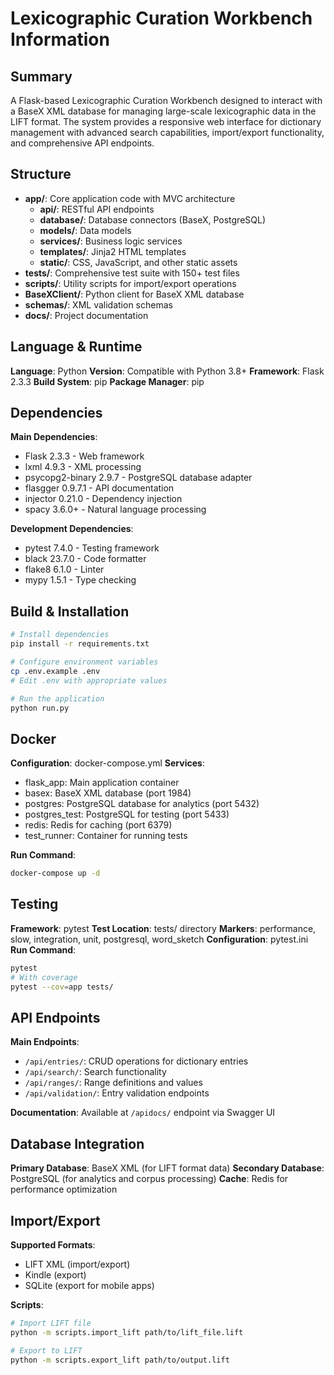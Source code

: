 # Lexicographic Curation Workbench Information

## Summary
A Flask-based Lexicographic Curation Workbench designed to interact with a BaseX XML database for managing large-scale lexicographic data in the LIFT format. The system provides a responsive web interface for dictionary management with advanced search capabilities, import/export functionality, and comprehensive API endpoints.

## Structure
- **app/**: Core application code with MVC architecture
  - **api/**: RESTful API endpoints
  - **database/**: Database connectors (BaseX, PostgreSQL)
  - **models/**: Data models
  - **services/**: Business logic services
  - **templates/**: Jinja2 HTML templates
  - **static/**: CSS, JavaScript, and other static assets
- **tests/**: Comprehensive test suite with 150+ test files
- **scripts/**: Utility scripts for import/export operations
- **BaseXClient/**: Python client for BaseX XML database
- **schemas/**: XML validation schemas
- **docs/**: Project documentation

## Language & Runtime
**Language**: Python
**Version**: Compatible with Python 3.8+
**Framework**: Flask 2.3.3
**Build System**: pip
**Package Manager**: pip

## Dependencies
**Main Dependencies**:
- Flask 2.3.3 - Web framework
- lxml 4.9.3 - XML processing
- psycopg2-binary 2.9.7 - PostgreSQL database adapter
- flasgger 0.9.7.1 - API documentation
- injector 0.21.0 - Dependency injection
- spacy 3.6.0+ - Natural language processing

**Development Dependencies**:
- pytest 7.4.0 - Testing framework
- black 23.7.0 - Code formatter
- flake8 6.1.0 - Linter
- mypy 1.5.1 - Type checking

## Build & Installation
```bash
# Install dependencies
pip install -r requirements.txt

# Configure environment variables
cp .env.example .env
# Edit .env with appropriate values

# Run the application
python run.py
```

## Docker
**Configuration**: docker-compose.yml
**Services**:
- flask_app: Main application container
- basex: BaseX XML database (port 1984)
- postgres: PostgreSQL database for analytics (port 5432)
- postgres_test: PostgreSQL for testing (port 5433)
- redis: Redis for caching (port 6379)
- test_runner: Container for running tests

**Run Command**:
```bash
docker-compose up -d
```

## Testing
**Framework**: pytest
**Test Location**: tests/ directory
**Markers**: performance, slow, integration, unit, postgresql, word_sketch
**Configuration**: pytest.ini
**Run Command**:
```bash
pytest
# With coverage
pytest --cov=app tests/
```

## API Endpoints
**Main Endpoints**:
- `/api/entries/`: CRUD operations for dictionary entries
- `/api/search/`: Search functionality
- `/api/ranges/`: Range definitions and values
- `/api/validation/`: Entry validation endpoints

**Documentation**: Available at `/apidocs/` endpoint via Swagger UI

## Database Integration
**Primary Database**: BaseX XML (for LIFT format data)
**Secondary Database**: PostgreSQL (for analytics and corpus processing)
**Cache**: Redis for performance optimization

## Import/Export
**Supported Formats**:
- LIFT XML (import/export)
- Kindle (export)
- SQLite (export for mobile apps)

**Scripts**:
```bash
# Import LIFT file
python -m scripts.import_lift path/to/lift_file.lift

# Export to LIFT
python -m scripts.export_lift path/to/output.lift
```